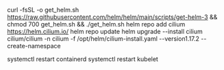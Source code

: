 curl -fsSL -o get_helm.sh https://raw.githubusercontent.com/helm/helm/main/scripts/get-helm-3 && chmod 700 get_helm.sh && ./get_helm.sh
helm repo add cilium https://helm.cilium.io/
helm repo update
helm upgrade --install cilium cilium/cilium -n cilium -f /opt/helm/cilium-install.yaml --version1.17.2 --create-namespace

systemctl restart containerd
systemctl restart kubelet
